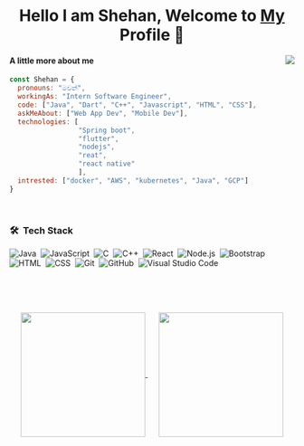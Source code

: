 <p align="center">
  <h1 align="center">Hello I am Shehan, Welcome to <a href="https://github.com/MrBlueBird2">My</a> Profile 👋</h1>
</p>

<img align="right" src="https://media.giphy.com/media/M9gbBd9nbDrOTu1Mqx/giphy.gif">


#### A little more about me
```javascript
const Shehan = {
  pronouns: "මචන්",
  workingAs: "Intern Software Engineer",
  code: ["Java", "Dart", "C++", "Javascript", "HTML", "CSS"],
  askMeAbout: ["Web App Dev", "Mobile Dev"],
  technologies: [
                 "Spring boot",
                 "flutter", 
                 "nodejs", 
                 "reat", 
                 "react native"
                 ],
  intrested: ["docker", "AWS", "kubernetes", "Java", "GCP"]
}
```

<br />


### 🛠 &nbsp;Tech Stack


![Java](https://img.shields.io/badge/-Java-05122A?style=flat&logo=Java&logoColor=FFA518)&nbsp;
![JavaScript](https://img.shields.io/badge/-JavaScript-05122A?style=flat&logo=javascript)&nbsp;
![C](https://img.shields.io/badge/-C-05122A?style=flat&logo=C&logoColor=A8B9CC)&nbsp;
![C++](https://img.shields.io/badge/-C++-05122A?style=flat&logo=C%2B%2B&logoColor=00599C)&nbsp;
![React](https://img.shields.io/badge/-React-05122A?style=flat&logo=react)&nbsp;
![Node.js](https://img.shields.io/badge/-Node.js-05122A?style=flat&logo=node.js)&nbsp;
![Bootstrap](https://img.shields.io/badge/-Bootstrap-05122A?style=flat&logo=bootstrap&logoColor=563D7C)\
![HTML](https://img.shields.io/badge/-HTML-05122A?style=flat&logo=HTML5)&nbsp;
![CSS](https://img.shields.io/badge/-CSS-05122A?style=flat&logo=CSS3&logoColor=1572B6)&nbsp;
![Git](https://img.shields.io/badge/-Git-05122A?style=flat&logo=git)&nbsp;
![GitHub](https://img.shields.io/badge/-GitHub-05122A?style=flat&logo=github)&nbsp;
![Visual Studio Code](https://img.shields.io/badge/-Visual%20Studio%20Code-05122A?style=flat&logo=visual-studio-code&logoColor=007ACC)&nbsp;
<!-- ![Eclipse](https://img.shields.io/badge/-Eclipse-05122A?style=flat&logo=eclipse-ide&logoColor=2C2255) -->



<br />
<br />
<br />

<!-- ![shehan's github stats](https://github-readme-stats.vercel.app/api?username=shehan82&show_icons=true&theme=dracula)       



![004b173f6e3d6843df10114e087f30a8](https://user-images.githubusercontent.com/55059232/97798712-889dc580-1c4e-11eb-93c3-42a57d717799.gif) 

[![Top Langs](https://github-readme-stats.vercel.app/api/top-langs/?username=shehan82)](https://github.com/anuraghazra/github-readme-stats)

[![Top Langs](https://github-readme-stats.vercel.app/api/top-langs/?username=shehan82&hide=html,,css)](https://github.com/anuraghazra/github-readme-stats) -->



<p align="center">
 <a href="https://github.com/anuraghazra/github-readme-stats">
   <img align="center" src="https://github-readme-stats.vercel.app/api?username=shehan82&show_icons=true&theme=dracula"  height="220" />
 </a>
  &nbsp;&nbsp;&nbsp;&nbsp;
 <a href="https://github.com/anuraghazra/github-readme-stats">
   <img align="center" src="https://github-readme-stats.vercel.app/api/top-langs/?username=shehan82&hide=html,,css&theme=dracula"  height="220" />
 </a>
</p>





<!-- [![willianrod's wakatime stats](https://github-readme-stats.vercel.app/api/wakatime?username=shehan82)](https://github.com/anuraghazra/github-readme-stats) -->










